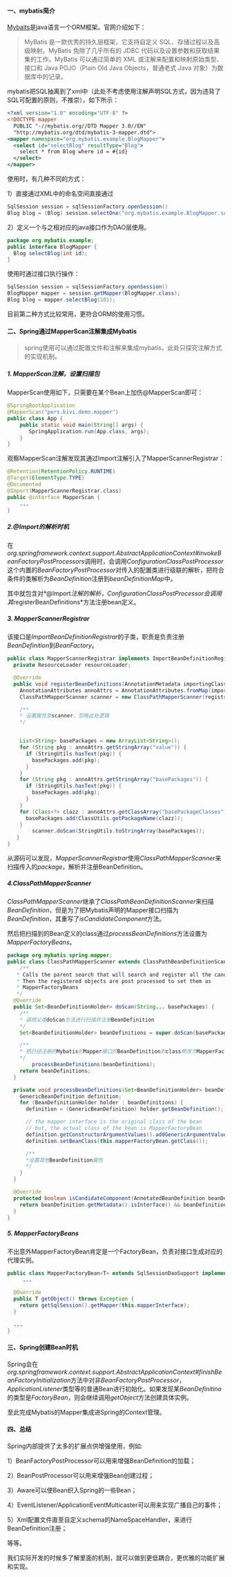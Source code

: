 #### 一、mybatis简介

[Mybaits](https://mybatis.org/mybatis-3/zh/index.html)是java语言一个ORM框架。官网介绍如下：

> MyBatis 是一款优秀的持久层框架，它支持自定义 SQL、存储过程以及高级映射。MyBatis 免除了几乎所有的 JDBC 代码以及设置参数和获取结果集的工作。MyBatis 可以通过简单的 XML 或注解来配置和映射原始类型、接口和 Java POJO（Plain Old Java Objects，普通老式 Java 对象）为数据库中的记录。

mybatis把SQL抽离到了xml中（此处不考虑使用注解声明SQL方式，因为违背了SQL可配置的原则，不推崇），如下所示：

```xml
<?xml version="1.0" encoding="UTF-8" ?>
<!DOCTYPE mapper
  PUBLIC "-//mybatis.org//DTD Mapper 3.0//EN"
  "http://mybatis.org/dtd/mybatis-3-mapper.dtd">
<mapper namespace="org.mybatis.example.BlogMapper">
  <select id="selectBlog" resultType="Blog">
    select * from Blog where id = #{id}
  </select>
</mapper>
```

使用时，有几种不同的方式：

1）直接通过XML中的命名空间直接通过

```java
SqlSession session = sqlSessionFactory.openSession()
Blog blog = (Blog) session.selectOne("org.mybatis.example.BlogMapper.selectBlog", 101);
```

2）定义一个与之相对应的java接口作为DAO层使用。

```java
package org.mybatis.example;
public interface BlogMapper {
  Blog selectBlog(int id);
}
```

使用时通过接口执行操作：

```java
SqlSession session = sqlSessionFactory.openSession()
BlogMapper mapper = session.getMapper(BlogMapper.class);
Blog blog = mapper.selectBlog(101);
```

目前第二种方式比较常用，更符合ORM的使用习惯。

#### 二、Spring通过MapperScan注解集成Mybatis

> spring使用可以通过配置文件和注解来集成mybatis，此处只探究注解方式的实现机制。

##### 1. MapperScan注解，设置扫描包

MapperScan使用如下，只需要在某个Bean上加伤@MapperScan即可：

```java
@SpringBootApplication  
@MapperScan("pers.kivi.demo.mapper")  
public class App {  
    public static void main(String[] args) {  
       SpringApplication.run(App.class, args);  
    }  
}  
```

观察MapperScan注解发现其通过Import注解引入了MapperScannerRegistrar：

```java
@Retention(RetentionPolicy.RUNTIME)
@Target(ElementType.TYPE)
@Documented
@Import(MapperScannerRegistrar.class)
public @interface MapperScan {
    ...
}
```

##### 2.@Import的解析时机

在*org.springframework.context.support.AbstractApplicationContext#invokeBeanFactoryPostProcessors*调用时，会调用*ConfigurationClassPostProcessor*这个内置的*BeanFactoryPostProcessor*对传入的配置类进行级联的解析，把符合条件的类解析为*BeanDefinition*注册到*beanDefinitionMap*中。

其中就包含对*@Import*注解的解析，*ConfigurationClassPostProcessor*会调用其*registerBeanDefinitions*方法注册bean定义。

##### 3. MapperScannerRegistrar

该接口是*ImportBeanDefinitionRegistrar*的子类，职责是负责注册*BeanDefinition*到*BeanFactory*。

```java
public class MapperScannerRegistrar implements ImportBeanDefinitionRegistrar, ResourceLoaderAware {
  private ResourceLoader resourceLoader;

  @Override
  public void registerBeanDefinitions(AnnotationMetadata importingClassMetadata, BeanDefinitionRegistry registry) {
    AnnotationAttributes annoAttrs = AnnotationAttributes.fromMap(importingClassMetadata.getAnnotationAttributes(MapperScan.class.getName()));
    ClassPathMapperScanner scanner = new ClassPathMapperScanner(registry);

    /**
    * 设置属性至scanner，忽略此处逻辑
    */


    List<String> basePackages = new ArrayList<String>();
    for (String pkg : annoAttrs.getStringArray("value")) {
      if (StringUtils.hasText(pkg)) {
        basePackages.add(pkg);
      }
    }
    for (String pkg : annoAttrs.getStringArray("basePackages")) {
      if (StringUtils.hasText(pkg)) {
        basePackages.add(pkg);
      }
    }
    for (Class<?> clazz : annoAttrs.getClassArray("basePackageClasses")) {
      basePackages.add(ClassUtils.getPackageName(clazz));
    }
        scanner.doScan(StringUtils.toStringArray(basePackages));
   }
}
```

从源码可以发现，*MapperScannerRegistrar*使用*ClassPathMapperScanner*来扫描传入的*package*，解析并注册BeanDefinition。

##### 4.ClassPathMapperScanner

*ClassPathMapperScanner*继承了*ClassPathBeanDefinitionScanner*来扫描*BeanDefinition*，但是为了把Mybatis声明的Mapper接口扫描为*BeanDefinition*，其重写了*isCandidateComponent*方法。

然后把扫描到的Bean定义的class通过*processBeanDefinitions*方法设置为*MapperFactoryBeans*。

```java
package org.mybatis.spring.mapper;
public class ClassPathMapperScanner extends ClassPathBeanDefinitionScanner {
    /**
   * Calls the parent search that will search and register all the candidates.
   * Then the registered objects are post processed to set them as
   * MapperFactoryBeans
   */
  @Override
  public Set<BeanDefinitionHolder> doScan(String... basePackages) {
    /**
    * 调用父类doScan方法进行扫描并注册BeanDefinition
    */
    Set<BeanDefinitionHolder> beanDefinitions = super.doScan(basePackages);

    /**
    * 把已经注册的Mybatis的Mapper接口的BeanDefinition的class修改为MapperFactoryBeans
    */
        processBeanDefinitions(beanDefinitions);
    return beanDefinitions;
  }

  private void processBeanDefinitions(Set<BeanDefinitionHolder> beanDefinitions) {
    GenericBeanDefinition definition;
    for (BeanDefinitionHolder holder : beanDefinitions) {
      definition = (GenericBeanDefinition) holder.getBeanDefinition();

      // the mapper interface is the original class of the bean
      // but, the actual class of the bean is MapperFactoryBean
      definition.getConstructorArgumentValues().addGenericArgumentValue(definition.getBeanClassName());
      definition.setBeanClass(this.mapperFactoryBean.getClass());

      /**
      *设置其他BeanDefinition属性
      */
    }
  }

  @Override
  protected boolean isCandidateComponent(AnnotatedBeanDefinition beanDefinition) {
    return beanDefinition.getMetadata().isInterface() && beanDefinition.getMetadata().isIndependent();
  }  
}  
```

##### 5. MapperFactoryBeans

不出意外MapperFactoryBean肯定是一个FactoryBean，负责对接口生成对应的代理实例。

```java
public class MapperFactoryBean<T> extends SqlSessionDaoSupport implements FactoryBean<T> {
     ... 

  @Override
  public T getObject() throws Exception {
    return getSqlSession().getMapper(this.mapperInterface);
  }

  ...
}
```

#### 三、Spring创建Bean时机

Spring会在*org.springframework.context.support.AbstractApplicationContext#finishBeanFactoryInitialization*方法中对非*BeanFactoryPostProcessor*，*ApplicationListener*类型等的普通Bean进行初始化。如果发现某*BeanDefinitino*的类型是*FactoryBean*，则会继续调用*getObject*方法创建具体实例。

至此完成Mybatis的Mapper集成进Spring的Context管理。

#### 四、总结

Spring内部提供了太多的扩展点供增强使用，例如:

1）BeanFactoryPostProcessor可以用来增强BeanDefinition的加载；

2）BeanPostProcessor可以用来增强Bean创建过程；

3）Aware可以使Bean织入Spring的一些Bean；

4）EventListener/ApplicationEventMulticaster可以用来实现广播自己的事件；

5）Xml配置文件直至自定义schema的NameSpaceHandler，来进行BeanDefinition注册；

等等。

我们实际开发的时候多了解里面的机制，就可以做到更低耦合，更优雅的功能扩展和实现。